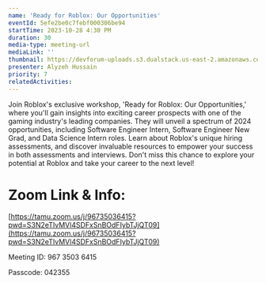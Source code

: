 ```yaml
---
name: 'Ready for Roblox: Our Opportunities'
eventId: 5efe2be0c7febf000306be94
startTime: 2023-10-28 4:30 PM
duration: 30
media-type: meeting-url
mediaLink: ''
thumbnail: https://devforum-uploads.s3.dualstack.us-east-2.amazonaws.com/uploads/original/4X/0/e/e/0eeeb19633422b1241f4306419a0f15f39d58de9.png
presenter: Alyzeh Hussain
priority: 7
relatedActivities:
---
```


Join Roblox's exclusive workshop, 'Ready for Roblox: Our Opportunities,' where you'll gain insights into exciting career prospects with one of the gaming industry's leading companies. They will unveil a spectrum of 2024 opportunities, including Software Engineer Intern, Software Engineer New Grad, and Data Science Intern roles. Learn about Roblox's unique hiring assessments, and discover invaluable resources to empower your success in both assessments and interviews. Don't miss this chance to explore your potential at Roblox and take your career to the next level!

# Zoom Link & Info:

[https://tamu.zoom.us/j/96735036415?pwd=S3N2eTIvMVl4SDFxSnBOdFIybTJjQT09](https://tamu.zoom.us/j/96735036415?pwd=S3N2eTIvMVl4SDFxSnBOdFIybTJjQT09)

Meeting ID: 967 3503 6415

Passcode: 042355